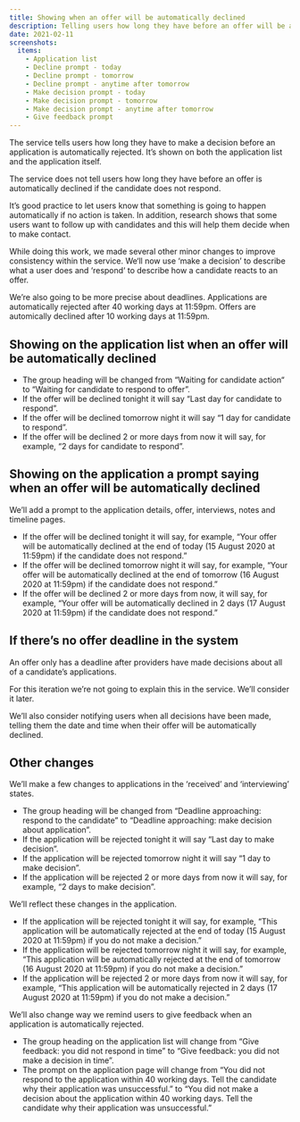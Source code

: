 ```yaml
---
title: Showing when an offer will be automatically declined
description: Telling users how long they have before an offer will be automatically declined if the candidate does not respond
date: 2021-02-11
screenshots:
  items:
    - Application list
    - Decline prompt - today
    - Decline prompt - tomorrow
    - Decline prompt - anytime after tomorrow
    - Make decision prompt - today
    - Make decision prompt - tomorrow
    - Make decision prompt - anytime after tomorrow
    - Give feedback prompt
---
```


The service tells users how long they have to make a decision before an application is automatically rejected. It’s shown on both the application list and the application itself.

The service does not tell users how long they have before an offer is automatically declined if the candidate does not respond.

It’s good practice to let users know that something is going to happen automatically if no action is taken. In addition, research shows that some users want to follow up with candidates and this will help them decide when to make contact.

While doing this work, we made several other minor changes to improve consistency within the service. We‘ll now use ‘make a decision’ to describe what a user does and ‘respond‘ to describe how a candidate reacts to an offer.

We’re also going to be more precise about deadlines. Applications are automatically rejected after 40 working days at 11:59pm. Offers are automically declined after 10 working days at 11:59pm.

## Showing on the application list when an offer will be automatically declined

- The group heading will be changed from “Waiting for candidate action“ to “Waiting for candidate to respond to offer”.
- If the offer will be declined tonight it will say “Last day for candidate to respond”.
- If the offer will be declined tomorrow night it will say “1 day for candidate to respond”.
- If the offer will be declined 2 or more days from now it will say, for example, “2 days for candidate to respond”.

## Showing on the application a prompt saying when an offer will be automatically declined

We’ll add a prompt to the application details, offer, interviews, notes and timeline pages.

- If the offer will be declined tonight it will say, for example, “Your offer will be automatically declined at the end of today (15 August 2020 at 11:59pm) if the candidate does not respond.”
- If the offer will be declined tomorrow night it will say, for example, “Your offer will be automatically declined at the end of tomorrow (16 August 2020 at 11:59pm) if the candidate does not respond.”
- If the offer will be declined 2 or more days from now, it will say, for example, “Your offer will be automatically declined in 2 days (17 August 2020 at 11:59pm) if the candidate does not respond.”

## If there’s no offer deadline in the system

An offer only has a deadline after providers have made decisions about all of a candidate’s applications.

For this iteration we’re not going to explain this in the service. We’ll consider it later.

We’ll also consider notifying users when all decisions have been made, telling them the date and time when their offer will be automatically declined.

## Other changes

We’ll make a few changes to applications in the ‘received’ and ‘interviewing’ states.

- The group heading will be changed from “Deadline approaching: respond to the candidate” to “Deadline approaching: make decision about application”.
- If the application will be rejected tonight it will say “Last day to make decision”.
- If the application will be rejected tomorrow night it will say “1 day to make decision”.
- If the application will be rejected 2 or more days from now it will say, for example, “2 days to make decision”.

We’ll reflect these changes in the application.

- If the application will be rejected tonight it will say, for example, “This application will be automatically rejected at the end of today (15 August 2020 at 11:59pm) if you do not make a decision.”
- If the application will be rejected tomorrow night it will say, for example, “This application will be automatically rejected at the end of tomorrow (16 August 2020 at 11:59pm) if you do not make a decision.”
- If the application will be rejected 2 or more days from now it will say, for example, “This application will be automatically rejected in 2 days (17 August 2020 at 11:59pm) if you do not make a decision.”

We’ll also change way we remind users to give feedback when an application is automatically rejected.

- The group heading on the application list will change from “Give feedback: you did not respond in time” to “Give feedback: you did not make a decision in time”.
- The prompt on the application page will change from “You did not respond to the application within 40 working days. Tell the candidate why their application was unsuccessful.” to “You did not make a decision about the application within 40 working days. Tell the candidate why their application was unsuccessful.”
